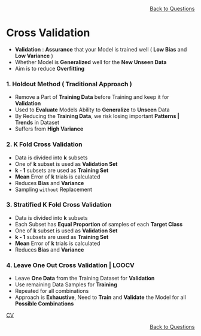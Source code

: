 <p align='right'><a align="right" href="https://github.com/KIRANKUMAR7296/Library/blob/main/Interview.md">Back to Questions</a></p>

# Cross Validation
- **Validation** : **Assurance** that your Model is trained well ( **Low Bias** and **Low Variance** ) 
- Whether Model is **Generalized** well for the **New Unseen Data**
- Aim is to reduce **Overfitting**

### 1. Holdout Method ( **Traditional Approach** )
- Remove a Part of **Training Data** before Training and keep it for **Validation**
- Used to **Evaluate** Models Ability to **Generalize** to **Unseen** Data
- By Reducing the **Training Data**, we risk losing important **Patterns | Trends** in Dataset
- Suffers from **High Variance**

### 2. K Fold Cross Validation
- Data is divided into **k** subsets
- One of **k** subset is used as **Validation Set**
- **k - 1** subsets are used as **Training Set**
- **Mean** Error of **k** trials is calculated
- Reduces **Bias** and **Variance**
- Sampling `without` Replacement

### 3. Stratified K Fold Cross Validation
- Data is divided into **k** subsets
- Each Subset has **Equal Proportion** of samples of each **Target Class**
- One of **k** subset is used as **Validation Set**
- **k - 1** subsets are used as **Training Set**
- **Mean** Error of **k** trials is calculated
- Reduces **Bias** and **Variance**

### 4. Leave One Out Cross Validation | LOOCV
- Leave **One Data** from the Training Dataset for **Validation**
- Use remaining Data Samples for **Training**
- Repeated for all combinations
- Approach is **Exhaustive**, Need to **Train** and **Validate** the Model for all **Possible Combinations**

[CV](https://amueller.github.io/ml-training-intro/slides/03-cross-validation-grid-search.html#21)

<p align='right'><a align="right" href="https://github.com/KIRANKUMAR7296/Library/blob/main/Interview.md">Back to Questions</a></p>
